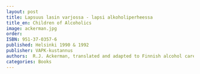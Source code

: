 ```yaml
---
layout: post
title: Lapsuus lasin varjossa - lapsi alkoholiperheessa
title_en: Children of Alcoholics
image: ackerman.jpg
order: 
ISBN: 951-37-0357-6
published: Helsinki 1990 & 1992
publisher: VAPK-kustannus
authors:  R.J. Ackerman, translated and adapted to Finnish alcohol care system by Teuvo Peltoniemi
categories: Books
---
```

 

